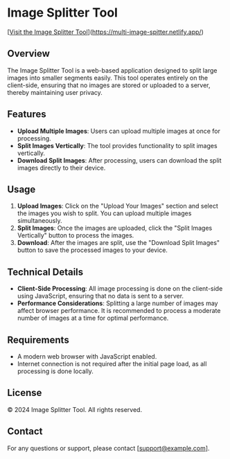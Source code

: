 # Image Splitter Tool

[[Visit the Image Splitter Tool](https://image-divider.netlify.app/)](https://multi-image-spitter.netlify.app/)

## Overview

The Image Splitter Tool is a web-based application designed to split large images into smaller segments easily. This tool operates entirely on the client-side, ensuring that no images are stored or uploaded to a server, thereby maintaining user privacy.

## Features

- **Upload Multiple Images**: Users can upload multiple images at once for processing.
- **Split Images Vertically**: The tool provides functionality to split images vertically.
- **Download Split Images**: After processing, users can download the split images directly to their device.

## Usage

1. **Upload Images**: Click on the "Upload Your Images" section and select the images you wish to split. You can upload multiple images simultaneously.
2. **Split Images**: Once the images are uploaded, click the "Split Images Vertically" button to process the images.
3. **Download**: After the images are split, use the "Download Split Images" button to save the processed images to your device.

## Technical Details

- **Client-Side Processing**: All image processing is done on the client-side using JavaScript, ensuring that no data is sent to a server.
- **Performance Considerations**: Splitting a large number of images may affect browser performance. It is recommended to process a moderate number of images at a time for optimal performance.

## Requirements

- A modern web browser with JavaScript enabled.
- Internet connection is not required after the initial page load, as all processing is done locally.

## License

© 2024 Image Splitter Tool. All rights reserved.

## Contact

For any questions or support, please contact [support@example.com].
